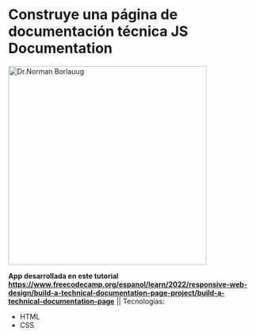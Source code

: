 # Construye una página de documentación técnica JS Documentation


<img src="JS Documentation.jpg" alt="Dr.Norman Borlauug" width="400"/>

**App desarrollada en este tutorial https://www.freecodecamp.org/espanol/learn/2022/responsive-web-design/build-a-technical-documentation-page-project/build-a-technical-documentation-page**
||
Tecnologías:
- HTML
- CSS

